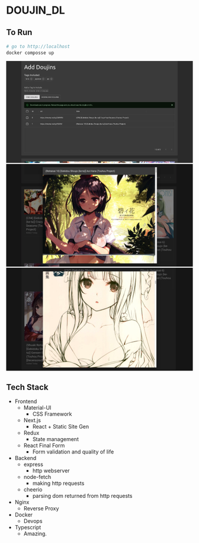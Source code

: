 # DOUJIN_DL

## To Run

```bash
# go to http://localhost
docker composse up
```

![demo_image_1](./demo_image_1.png)
![demo_image_2](./demo_image_2.png)
![demo_image_3](./demo_image_3.png)

## Tech Stack

- Frontend
  - Material-UI
    - CSS Framework
  - Next.js
    - React + Static Site Gen
  - Redux
    - State management
  - React Final Form
    - Form validation and quality of life
- Backend
  - express
    - http webserver
  - node-fetch
    - making http requests
  - cheerio
    - parsing dom returned from http requests
- Nginx
  - Reverse Proxy
- Docker
  - Devops
- Typescript
  - Amazing.
